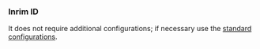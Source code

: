 ### Inrim ID
It does not require additional configurations; if necessary use the [standard configurations](../../base.md#the-following-properties-are-managed-in-the-components). 
